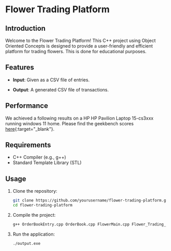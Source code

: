 # Flower Trading Platform

## Introduction

Welcome to the Flower Trading Platform! This C++ project using Object Oriented Concepts is designed to provide a user-friendly and efficient platform for trading flowers. This is done for educational purposes.
## Features

- **Input**: Given as a CSV file of entries.

- **Output**: A generated CSV file of transactions.

## Performance

We achieved a following results on a HP HP Pavilion Laptop 15-cs3xxx running windows 11 home. Please find the geekbench scores [here]([https://ww](https://browser.geekbench.com/v6/compute/816667)w.openai.com "Visit OpenAI"){:target="_blank"}.


## Requirements

- C++ Compiler (e.g., g++)
- Standard Template Library (STL)

## Usage

1. Clone the repository:

   ```bash
   git clone https://github.com/yourusername/flower-trading-platform.git
   cd flower-trading-platform

2. Compile the project:
   ```bash
   g++ OrderBookEntry.cpp OrderBook.cpp FlowerMain.cpp Flower_Trading_Platform.cpp CSVReader.cpp CSVEntry.cpp ExecutionReportEntry.cpp  ExecutionReport.cpp utils.cpp -o output

4. Run the application:
   ```bash
   ./output.exe

